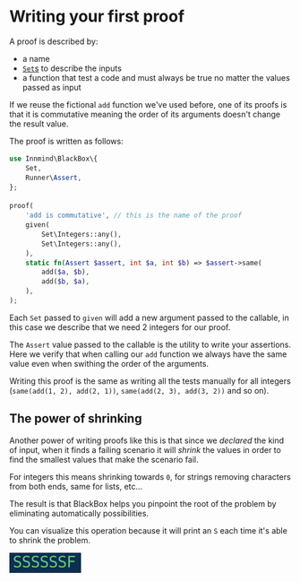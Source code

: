 # Writing your first proof

A proof is described by:

- a name
- [`Set`s](sets.md) to describe the inputs
- a function that test a code and must always be true no matter the values passed as input

If we reuse the fictional `add` function we've used before, one of its proofs is that it is commutative meaning the order of its arguments doesn't change the result value.

The proof is written as follows:

```php
use Innmind\BlackBox\{
    Set,
    Runner\Assert,
};

proof(
    'add is commutative', // this is the name of the proof
    given(
        Set\Integers::any(),
        Set\Integers::any(),
    ),
    static fn(Assert $assert, int $a, int $b) => $assert->same(
        add($a, $b),
        add($b, $a),
    ),
);
```

Each `Set` passed to `given` will add a new argument passed to the callable, in this case we describe that we need 2 integers for our proof.

The `Assert` value passed to the callable is the utility to write your assertions. Here we verify that when calling our `add` function we always have the same value even when swithing the order of the arguments.

Writing this proof is the same as writing all the tests manually for all integers (`same(add(1, 2), add(2, 1))`, `same(add(2, 3), add(3, 2))` and so on).

## The power of shrinking

Another power of writing proofs like this is that since we _declared_ the kind of input, when it finds a failing scenario it will _shrink_ the values in order to find the smallest values that make the scenario fail.

For integers this means shrinking towards `0`, for strings removing characters from both ends, same for lists, etc...

The result is that BlackBox helps you pinpoint the root of the problem by eliminating automatically possibilities.

You can visualize this operation because it will print an `S` each time it's able to shrink the problem.

![](shrinking.png)
